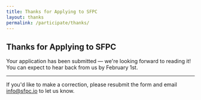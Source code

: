 ```yaml
---
title: Thanks for Applying to SFPC
layout: thanks
permalink: /participate/thanks/
---
```


## Thanks for Applying to SFPC

Your application has been submitted — we're looking forward to reading it! You can expect to hear back from us by February 1st.

---

If you'd like to make a correction, please resubmit the form and email [info@sfpc.io](mailto:info@sfpc.io) to let us know.
